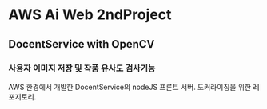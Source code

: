 # AWS Ai Web 2ndProject
## DocentService with OpenCV
### 사용자 이미지 저장 및 작품 유사도 검사기능
AWS 환경에서 개발한 DocentService의 nodeJS 프론트 서버.
도커라이징을 위한 레포지토리.
